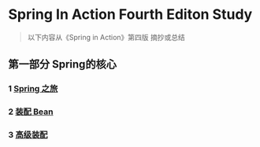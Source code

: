 # Spring In Action Fourth Editon Study

> 以下内容从《Spring in Action》第四版 摘抄或总结

## 第一部分 Spring的核心

### 1 [Spring 之旅](doc/s1c1.md)

### 2 [装配 Bean](doc/s1c2.md)

### 3 [高级装配](doc/s1c3.md)


